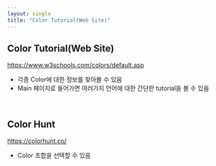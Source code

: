 ```yaml
---
layout: single
title: "Color Tutorial(Web Site)"
---
```


## Color Tutorial(Web Site)

https://www.w3schools.com/colors/default.asp

* 각종 Color에 대한 정보를 찾아볼 수 있음
* Main 페이지로 들어가면 여러가지 언어에 대한 간단한 tutorial을 볼 수 있음
<br>

## Color Hunt

https://colorhunt.co/

* Color 조합을 선택할 수 있음
